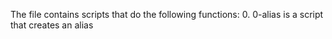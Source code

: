 The file contains scripts that do the following functions:
0. 0-alias is a script that creates an alias
